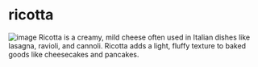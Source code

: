 # ricotta

![image](https://github.com/user-attachments/assets/a5700d0c-b3e4-4b70-adb3-f223ca6fb54c)
Ricotta is a creamy, mild cheese often used in Italian dishes like lasagna, ravioli, and cannoli.
Ricotta adds a light, fluffy texture to baked goods like cheesecakes and pancakes.
